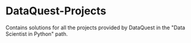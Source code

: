 # DataQuest-Projects
Contains solutions for all the projects provided by DataQuest in the "Data Scientist in Python" path.
